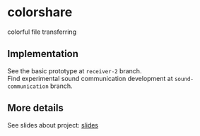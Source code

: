 # colorshare
colorful file transferring

## Implementation
See the basic prototype at `receiver-2` branch.<br/> Find experimental sound communication development at `sound-communication` branch.

## More details
See slides about project: [slides](https://docs.google.com/presentation/d/1qaNnKcZBYMUahK1mLWhs_al2-yCqbIcZWpU84CbgT4Y/edit?usp=sharing)
